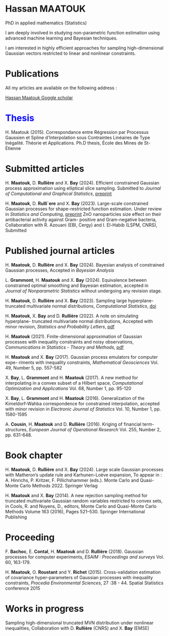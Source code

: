 # Hassan MAATOUK 

PhD in applied mathematics (Statistics)

I am deeply involved in studying non-parametric function estimation using advanced machine learning and Bayesian techniques. 

I am interested in highly efficient approaches for sampling high-dimensional Gaussian vectors restricted to linear and nonlinear constraints.

# Publications

All my articles are available on the following address :

[Hassan Maatouk Goggle scholar](https://scholar.google.com/citations?user=rI7pyW0AAAAJ&hl=fr&oi=ao)



# <font color="blue">Thesis</font>
H. Maatouk (2015). Correspondance entre Régression par Processus Gaussien et Spline d'Interpolation sous Contraintes Linéaires de Type Inégalité. Théorie et Applications. Ph.D thesis, École des Mines de St-Étienne

# Submitted articles
H. **Maatouk**, D. **Rullière** and X. **Bay** (2024). Efficient constrained Gaussian process approximation using elliptical slice sampling.
Submitted to _Journal of Computational and Graphical Statistics_, [preprint](https://hal.science/hal-04496474)

H. **Maatouk**, D. **Rulli\`ere** and X. **Bay** (2023). Large-scale constrained Gaussian processes for shape-restricted function estimation. Under review in _Statistics and Computing_, [preprint](https://hal.science/hal-04348962)
ZnO nanoparticles size effect on their antibacterial activity against Gram- positive and Gram-negative bacteria, Collaboration with R. Azouani (EBI, Cergy) and I. El-Habib (LSPM, CNRS), Submitted

# Published journal articles 
H. **Maatouk**, D. **Rullière** and X. **Bay** (2024). Bayesian analysis of constrained Gaussian processes, Accepted in _Bayesian Analysis_

L. **Grammont**, H. **Maatouk** and X. **Bay** (2024). Equivalence between constrained optimal smoothing and Bayesian estimation, accepted in _Journal of Nonparametric Statistics_ without undergoing any revision stage.

H. **Maatouk**, D. **Rullière** and X. **Bay** (2023). Sampling large hyperplane-truncated multivariate normal distributions, _Computational Statistics_,
   [doi](https://doi.org/10.1007/s00180-023-01416-7)

H. **Maatouk**, X. **Bay** and D. **Rullière** (2022). A note on simulating hyperplane- truncated multivariate normal distributions, Accepted with minor revision, _Statistics and Probability Letters_, [pdf](https://www.sciencedirect.com/science/article/abs/pii/S0167715222001730)

H. **Maatouk** (2021). Finite-dimensional approximation of Gaussian processes with inequality constraints and noisy observations, _Communications in Statistics - Theory and Methods_, [pdf](https://www.tandfonline.com/doi/abs/10.1080/03610926.2022.2055768)

H. **Maatouk** and X. **Bay** (2017). Gaussian process emulators for computer expe- riments with inequality constraints, _Mathematical Geosciences_ Vol. 49, Number 5, pp. 557-582

X. **Bay**, L. **Grammont** and H. **Maatouk** (2017). A new method for interpolating in a convex subset of a Hilbert space, _Computational Optimization and Applications_
Vol. 68, Number 1, pp. 95-120

X. **Bay**, L. **Grammont** and H. **Maatouk** (2016). Generalization of the Kimeldorf-Wahba correspondence for constrained interpolation, accepted with minor revision in _Electronic Journal of Statistics_ Vol. 10, Number 1, pp. 1580-1595

A. **Cousin**, H. **Maatouk** and D. **Rullière** (2016). Kriging of financial term- structures, _European Journal of Operational Research_ Vol. 255, Number 2, pp. 631-648.

# Book chapter
H. **Maatouk**, D. **Rullière** and X. **Bay** (2024). Large scale Gaussian processes with Matheron’s update rule and Karhunen-Loève expansion, To appear in : A. Hinrichs, P. Kritzer, F. Pillichshammer (eds.). Monte Carlo and Quasi-Monte Carlo Methods 2022. Springer Verlag

H. **Maatouk** and X. **Bay** (2014). A new rejection sampling method for truncated multivariate Gaussian random variables restricted to convex sets, in Cools, R. and Nuyens, D., editors, Monte Carlo and Quasi-Monte Carlo Methods Volume 163 (2016), Pages 521–530. Springer International Publishing

# Proceeding
F. **Bachoc**, E. **Contal**, H. **Maatouk** and D. **Rullière** (2018). Gaussian processes for computer experiments, _ESAIM : Proceedings and surveys_ Vol. 60, 163-179.

H. **Maatouk**, O. **Roustant** and Y. **Richet** (2015). Cross-validation estimation of covariance hyper-parameters of Gaussian processes with inequality constraints, _Procedia Environmental Sciences_, 27 :38 - 44. Spatial Statistics conference 2015
 
# Works in progress 
Sampling high-dimensional truncated MVN distribution under nonlinear inequalities, Collaboration with D. **Rullière** (CNRS) and X. **Bay** (EMSE)
    


